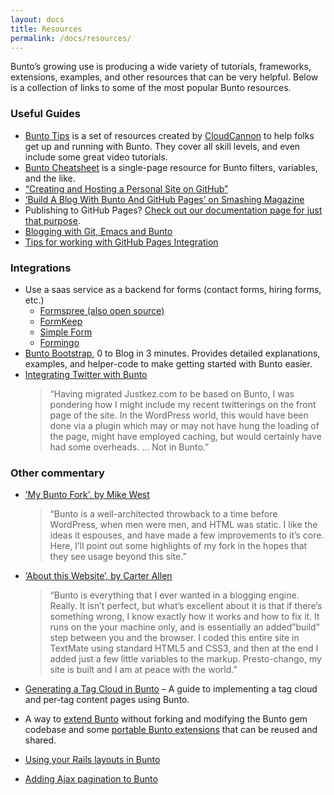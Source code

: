 ```yaml
---
layout: docs
title: Resources
permalink: /docs/resources/
---
```


Bunto’s growing use is producing a wide variety of tutorials, frameworks, extensions, examples, and other resources that can be very helpful. Below is a collection of links to some of the most popular Bunto resources.

### Useful Guides

- [Bunto Tips](http://bunto.tips) is a set of resources created by [CloudCannon](https://cloudcannon.com) to help folks get up and running with Bunto. They cover all skill levels, and even include some great video tutorials.
- [Bunto Cheatsheet](http://cheat.bunto.tips) is a single-page resource for Bunto filters, variables, and the like.
- [“Creating and Hosting a Personal Site on GitHub”](http://jmcglone.com/guides/github-pages/)
- [‘Build A Blog With Bunto And GitHub Pages’ on Smashing Magazine](http://www.smashingmagazine.com/2014/08/01/build-blog-bunto-github-pages/)
- Publishing to GitHub Pages? [Check out our documentation page for just that purpose](/docs/github-pages/).
- [Blogging with Git, Emacs and Bunto](http://metajack.im/2009/01/23/blogging-with-git-emacs-and-bunto/)
- [Tips for working with GitHub Pages Integration](https://gist.github.com/jedschneider/2890453)

### Integrations

- Use a saas service as a backend for forms (contact forms, hiring forms, etc.)
  - [Formspree (also open source)](http://formspree.io/)
  - [FormKeep](https://formkeep.com/guides/contact-form-bunto?utm_source=github&utm_medium=bunto-docs&utm_campaign=contact-form-bunto)
  - [Simple Form](http://getsimpleform.com/)
  - [Formingo](https://www.formingo.co/guides/bunto?utm_source=github&utm_medium=bunto-docs&utm_campaign=Bunto%20Documentation)
- [Bunto Bootstrap](http://buntobootstrap.com), 0 to Blog in 3 minutes. Provides detailed explanations, examples, and helper-code to make getting started with Bunto easier.
- [Integrating Twitter with Bunto](http://www.justkez.com/integrating-twitter-with-bunto/)
  > “Having migrated Justkez.com to be based on Bunto, I was pondering how I might include my recent twitterings on the front page of the site. In the WordPress world, this would have been done via a plugin which may or may not have hung the loading of the page, might have employed caching, but would certainly have had some overheads. … Not in Bunto.”

### Other commentary

- [‘My Bunto Fork’, by Mike West](https://mikewest.org/2009/11/my-bunto-fork)

  > “Bunto is a well-architected throwback to a time before WordPress, when men were men, and HTML was static. I like the ideas it espouses, and have made a few improvements to it’s core. Here, I’ll point out some highlights of my fork in the hopes that they see usage beyond this site.”

- [‘About this Website’, by Carter Allen](http://cartera.me/2010/08/12/about-this-website/)

  > “Bunto is everything that I ever wanted in a blogging engine. Really. It isn’t perfect, but what’s excellent about it is that if there’s something wrong, I know exactly how it works and how to fix it. It runs on the your machine only, and is essentially an added”build" step between you and the browser. I coded this entire site in TextMate using standard HTML5 and CSS3, and then at the end I added just a few little variables to the markup. Presto-chango, my site is built and I am at peace with the world.”

- [Generating a Tag Cloud in Bunto](http://www.justkez.com/generating-a-tag-cloud-in-bunto/) – A guide to implementing a tag cloud and per-tag content pages using Bunto.
- A way to [extend Bunto](https://github.com/rfelix/bunto_ext) without forking and modifying the Bunto gem codebase and some [portable Bunto extensions](https://wiki.github.com/rfelix/bunto_ext/extensions) that can be reused and shared.
- [Using your Rails layouts in Bunto](http://numbers.brighterplanet.com/2010/08/09/sharing-rails-views-with-bunto)
- [Adding Ajax pagination to Bunto](https://eduardoboucas.com/blog/2014/11/05/adding-ajax-pagination-to-bunto.html)
